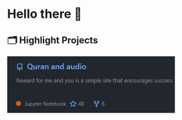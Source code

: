 # Hello there 👋


## 🗂️ Highlight Projects


<a href="https://tariq12009k-boop.github.io/Quran-and-audio/">
  <img align="Quran and audio" src="لقطة الشاشة 2025-09-21 221404.png" alt="Quran and audio" />
</a>
